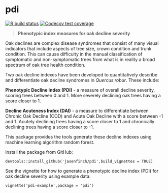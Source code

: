 # pdi

[![R build status](https://github.com/jasenfinch/pdi/workflows/R-CMD-check/badge.svg)](https://github.com/jasenfinch/pdi/actions)
[![Codecov test coverage](https://codecov.io/gh/jasenfinch/pdi/branch/master/graph/badge.svg)](https://codecov.io/gh/jasenfinch/pdi?branch=master)

> **Phenotypic index measures for oak decline severity**

Oak declines are complex disease syndromes that consist of many visual indicators that include aspects of tree size, crown condition and trunk condition. This can cause difficulty in the manual classification of symptomatic and non-symptomatic trees from what is in reality a broad spectrum of oak tree health condition.

Two oak decline indexes have been developed to quantitatively describe and differentiate oak decline syndromes in *Quercus robur*. These include:

**Phenotypic Decline Index (PDI)** - a measure of overall decline severity, scoring trees between 0 and 1. More severely declining oak trees having a score closer to 1.

**Decline Acuteness Index (DAI)** - a measure to differentiate between Chronic Oak Decline (COD) and Acute Oak Decline with a score between -1 and 1. Acutely declining trees having a score closer to 1 and chronically declining trees having a score closer to -1.

This package provides the tools generate these decline indexes using machine learning algorithm random forest.

Install the package from GitHub:

```
devtools::install_github('jasenfinch/pdi',build_vignettes = TRUE)
```

See the vignette for how to generate a phenotypic decline index (PDI) for oak decline severity using example data:

```
vignette('pdi-example',package = 'pdi')
```
